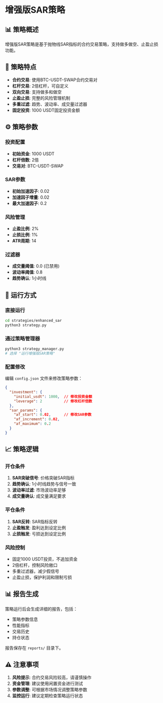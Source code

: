 # 增强版SAR策略

## 📊 策略概述

增强版SAR策略是基于抛物线SAR指标的合约交易策略，支持做多做空、止盈止损功能。

## 🎯 策略特点

- **合约交易**: 使用BTC-USDT-SWAP合约交易对
- **杠杆交易**: 2倍杠杆，可自定义
- **双向交易**: 支持做多和做空
- **止盈止损**: 完整的风险管理机制
- **多重过滤**: 趋势、波动率、成交量过滤器
- **固定投资**: 1000 USDT固定投资金额

## ⚙️ 策略参数

### 投资配置
- **初始资金**: 1000 USDT
- **杠杆倍数**: 2倍
- **交易对**: BTC-USDT-SWAP

### SAR参数
- **初始加速因子**: 0.02
- **加速因子增量**: 0.02
- **最大加速因子**: 0.2

### 风险管理
- **止盈比例**: 2%
- **止损比例**: 1%
- **ATR周期**: 14

### 过滤器
- **成交量阈值**: 0.0 (已禁用)
- **波动率阈值**: 0.8
- **趋势确认**: 1小时线

## 🚀 运行方式

### 直接运行
```bash
cd strategies/enhanced_sar
python3 strategy.py
```

### 通过策略管理器
```bash
python3 strategy_manager.py
# 选择 "运行增强版SAR策略"
```

### 配置修改
编辑 `config.json` 文件来修改策略参数：

```json
{
  "investment": {
    "initial_usdt": 1000,  // 修改投资金额
    "leverage": 2          // 修改杠杆倍数
  },
  "sar_params": {
    "af_start": 0.02,      // 修改SAR参数
    "af_increment": 0.02,
    "af_maximum": 0.2
  }
}
```

## 📈 策略逻辑

### 开仓条件
1. **SAR突破信号**: 价格突破SAR指标
2. **趋势确认**: 1小时线趋势与信号一致
3. **波动率过滤**: 市场波动率足够
4. **成交量确认**: 成交量满足要求

### 平仓条件
1. **SAR反转**: SAR指标反转
2. **止盈触发**: 盈利达到设定比例
3. **止损触发**: 亏损达到设定比例

### 风险控制
- 固定1000 USDT投资，不追加资金
- 2倍杠杆，控制风险敞口
- 多重过滤器，减少假信号
- 止盈止损，保护利润和限制亏损

## 📊 报告生成

策略运行后会生成详细的报告，包括：
- 策略参数信息
- 性能指标
- 交易历史
- 持仓状态

报告保存在 `reports/` 目录下。

## ⚠️ 注意事项

1. **风险提示**: 合约交易风险较高，请谨慎操作
2. **资金管理**: 建议使用闲置资金进行测试
3. **参数调整**: 可根据市场情况调整策略参数
4. **监控运行**: 建议定期检查策略运行状态
